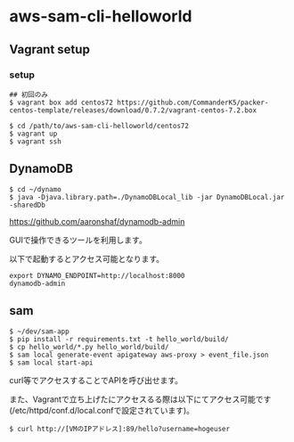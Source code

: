 # aws-sam-cli-helloworld

## Vagrant setup
### setup
```
## 初回のみ
$ vagrant box add centos72 https://github.com/CommanderK5/packer-centos-template/releases/download/0.7.2/vagrant-centos-7.2.box

$ cd /path/to/aws-sam-cli-helloworld/centos72
$ vagrant up
$ vagrant ssh
```

## DynamoDB
```
$ cd ~/dynamo
$ java -Djava.library.path=./DynamoDBLocal_lib -jar DynamoDBLocal.jar -sharedDb
```

https://github.com/aaronshaf/dynamodb-admin

GUIで操作できるツールを利用します。

以下で起動するとアクセス可能となります。
```
export DYNAMO_ENDPOINT=http://localhost:8000
dynamodb-admin
```


## sam
```
$ ~/dev/sam-app
$ pip install -r requirements.txt -t hello_world/build/
$ cp hello_world/*.py hello_world/build/
$ sam local generate-event apigateway aws-proxy > event_file.json
$ sam local start-api
```

curl等でアクセスすることでAPIを呼び出せます。

また、Vagrantで立ち上げたにアクセスるる際は以下にてアクセス可能です(/etc/httpd/conf.d/local.confで設定されています)。

```
$ curl http://[VMのIPアドレス]:89/hello?username=hogeuser
```
